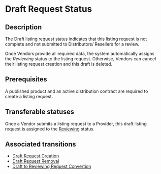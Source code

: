 # Draft Request Status
## Description
The Draft listing request status indicates that this listing request is not complete and not submitted to Distributors/ Resellers for a review.

Once Vendors provide all required data, the system automatically assigns the *Reviewing* status to the listing request. Otherwise, Vendors can cancel their listing request creation and this draft is deleted.  
## Prerequisites
A published product and an active distribution contract are required to create a listing request.
## Transferable statuses
Once a Vendor submits a listing request to a Provider, this draft listing request is assigned to the [Reviewing](s-b-reviewing.html) status.
## Associated transitions
* [Draft Request Creation](t-1-new-draft.html)
* [Draft Request Removal](t-2-draft-deleted.html)
* [Draft to Reviewing Request Convertion](t-3-draft-reviewing.html)
